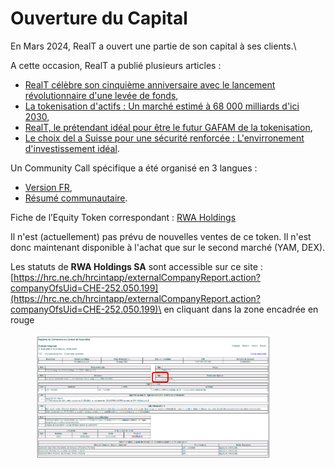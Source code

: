 # Ouverture du Capital

En Mars 2024, RealT a ouvert une partie de son capital à ses clients.\


A cette occasion, RealT a publié plusieurs articles :

* [RealT célèbre son cinquième anniversaire avec le lancement révolutionnaire d'une levée de fonds](https://medium.com/realtfrench/realt-c%C3%A9l%C3%A8bre-son-cinqui%C3%A8me-anniversaire-avec-le-lancement-r%C3%A9volutionnaire-dune-lev%C3%A9e-de-fonds-0190c3383303),
* [La tokenisation d'actifs : Un marché estimé à 68 000 milliards d'ici 2030](https://medium.com/realtfrench/la-tokenisation-dactifs-un-march%C3%A9-estim%C3%A9-%C3%A0-68-000-milliards-d-ici-%C3%A0-2030-8c8d7c530678),
* [RealT, le prétendant idéal pour être le futur GAFAM de la tokenisation](https://medium.com/realtfrench/realt-le-pr%C3%A9tendant-id%C3%A9al-pour-%C3%AAtre-le-futur-gafam-de-la-tokenisation-82fa30489caa),
* [Le choix del a Suisse pour une sécurité renforcée : L'envirronement d'investissement idéal](https://medium.com/realtfrench/le-choix-de-la-suisse-pour-une-s%C3%A9curit%C3%A9-renforc%C3%A9e-lenvironnement-d-investissement-id%C3%A9al-d93fabd5c44d).

Un Community Call spécifique a été organisé en 3 langues :

* [Version FR](https://www.youtube.com/watch?v=SZMORPCS0rY\&ab\_channel=RealT),
* [Résumé communautaire](https://t.me/RtCCR/182).

Fiche de l’Equity Token correspondant : [RWA Holdings](https://realt.co/product/the-realt-raise-token/)&#x20;

Il n'est (actuellement) pas prévu de nouvelles ventes de ce token. Il n'est donc maintenant disponible à l'achat que sur le second marché (YAM, DEX).



Les statuts de **RWA Holdings SA** sont accessible sur ce site : [https://hrc.ne.ch/hrcintapp/externalCompanyReport.action?companyOfsUid=CHE-252.050.199](https://hrc.ne.ch/hrcintapp/externalCompanyReport.action?companyOfsUid=CHE-252.050.199)\
en cliquant dans la zone encadrée en rouge

<figure><img src="../.gitbook/assets/image (272).png" alt="" width="375"><figcaption></figcaption></figure>
